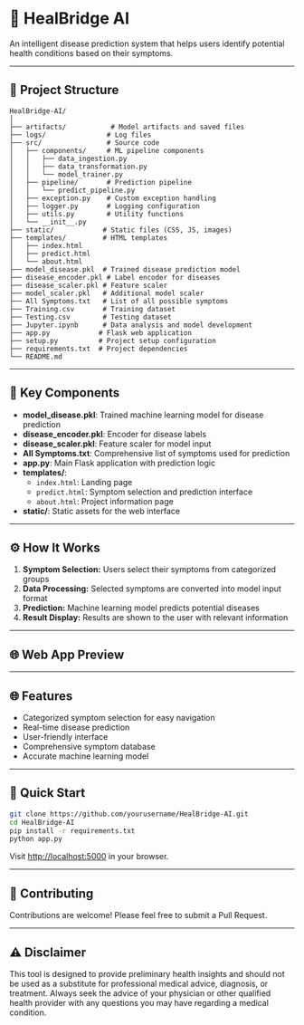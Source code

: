 # 🏥 HealBridge AI

An intelligent disease prediction system that helps users identify potential health conditions based on their symptoms.

---

## 📁 Project Structure

```
HealBridge-AI/
│
├── artifacts/           # Model artifacts and saved files
├── logs/               # Log files
├── src/                # Source code
│   ├── components/     # ML pipeline components
│   │   ├── data_ingestion.py
│   │   ├── data_transformation.py
│   │   └── model_trainer.py
│   ├── pipeline/       # Prediction pipeline
│   │   └── predict_pipeline.py
│   ├── exception.py    # Custom exception handling
│   ├── logger.py       # Logging configuration
│   ├── utils.py        # Utility functions
│   └── __init__.py
├── static/            # Static files (CSS, JS, images)
├── templates/         # HTML templates
│   ├── index.html
│   ├── predict.html
│   └── about.html
├── model_disease.pkl  # Trained disease prediction model
├── disease_encoder.pkl # Label encoder for diseases
├── disease_scaler.pkl # Feature scaler
├── model_scaler.pkl   # Additional model scaler
├── All Symptoms.txt   # List of all possible symptoms
├── Training.csv       # Training dataset
├── Testing.csv        # Testing dataset
├── Jupyter.ipynb      # Data analysis and model development
├── app.py            # Flask web application
├── setup.py          # Project setup configuration
├── requirements.txt  # Project dependencies
└── README.md
```

---

## 📝 Key Components

- **model_disease.pkl**: Trained machine learning model for disease prediction
- **disease_encoder.pkl**: Encoder for disease labels
- **disease_scaler.pkl**: Feature scaler for model input
- **All Symptoms.txt**: Comprehensive list of symptoms used for prediction
- **app.py**: Main Flask application with prediction logic
- **templates/**: 
  - `index.html`: Landing page
  - `predict.html`: Symptom selection and prediction interface
  - `about.html`: Project information page
- **static/**: Static assets for the web interface

---

## ⚙️ How It Works

1. **Symptom Selection:** Users select their symptoms from categorized groups
2. **Data Processing:** Selected symptoms are converted into model input format
3. **Prediction:** Machine learning model predicts potential diseases
4. **Result Display:** Results are shown to the user with relevant information

---

## 🌐 Web App Preview


---

## 🌐 Features

- Categorized symptom selection for easy navigation
- Real-time disease prediction
- User-friendly interface
- Comprehensive symptom database
- Accurate machine learning model

---

## 🚦 Quick Start

```bash
git clone https://github.com/yourusername/HealBridge-AI.git
cd HealBridge-AI
pip install -r requirements.txt
python app.py
```
Visit [http://localhost:5000](http://localhost:5000) in your browser.

---

## 🤝 Contributing

Contributions are welcome! Please feel free to submit a Pull Request.

---

## ⚠️ Disclaimer

This tool is designed to provide preliminary health insights and should not be used as a substitute for professional medical advice, diagnosis, or treatment. Always seek the advice of your physician or other qualified health provider with any questions you may have regarding a medical condition.
